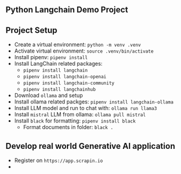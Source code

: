 Python Langchain Demo Project
---

## Project Setup

- Create a virtual environment: `python -m venv .venv`
- Activate virtual environment: `source .venv/bin/activate`
- Install pipenv: `pipenv install`
- Install LangChain related packages:
    - `pipenv install langchain`
    - `pipenv install langchain-openai`
    - `pipenv install langchain-community`
    - `pipenv install langchainhub`
- Download `ollama` and setup
- Install ollama related packges: `pipenv install langchain-ollama`
- Install LLM model and run to chat with: `ollama run llama3`
- Install `mistral` LLM from ollama: `ollama pull mistral`
- Install `black` for formatting: `pipenv install black`
    - Format documents in folder: `black .`

## Develop real world Generative AI application

- Register on `https://app.scrapin.io`
- 